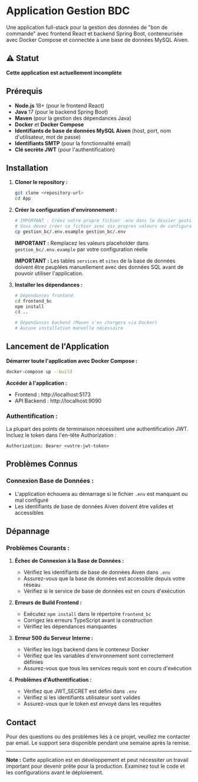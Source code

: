 # Application Gestion BDC

Une application full-stack pour la gestion des données de "bon de commande" avec frontend React et backend Spring Boot, conteneurisée avec Docker Compose et connectée à une base de données MySQL Aiven.

## ⚠️ Statut

**Cette application est actuellement incomplète**


## Prérequis

- **Node.js** 18+ (pour le frontend React)
- **Java** 17 (pour le backend Spring Boot)
- **Maven** (pour la gestion des dépendances Java)
- **Docker** et **Docker Compose**
- **Identifiants de base de données MySQL Aiven** (host, port, nom d'utilisateur, mot de passe)
- **Identifiants SMTP** (pour la fonctionnalité email)
- **Clé secrète JWT** (pour l'authentification)

## Installation

1. **Cloner le repository :**
   ```bash
   git clone <repository-url>
   cd App
   ```

2. **Créer la configuration d'environnement :**
   ```bash
   # IMPORTANT : Créez votre propre fichier .env dans le dossier gestion_bc à partir de .env.example
   # Vous devez créer ce fichier avec vos propres valeurs de configuration
   cp gestion_bc/.env.example gestion_bc/.env
   ```
   
   **IMPORTANT :** Remplacez les valeurs placeholder dans `gestion_bc/.env.example` par votre configuration réelle
   
   **IMPORTANT :** Les tables `services` et `sites` de la base de données doivent être peuplées manuellement avec des données SQL avant de pouvoir utiliser l'application.

3. **Installer les dépendances :**
   ```bash
   # Dépendances frontend
   cd frontend_bc
   npm install
   cd ..
   
   # Dépendances backend (Maven s'en chargera via Docker)
   # Aucune installation manuelle nécessaire
   ```

## Lancement de l'Application

**Démarrer toute l'application avec Docker Compose :**
```bash
docker-compose up --build
```

**Accéder à l'application :**
- Frontend : http://localhost:5173
- API Backend : http://localhost:9090



### Authentification :
La plupart des points de terminaison nécessitent une authentification JWT. Incluez le token dans l'en-tête Authorization :
```
Authorization: Bearer <votre-jwt-token>
```

## Problèmes Connus


### Connexion Base de Données :
- L'application échouera au démarrage si le fichier `.env` est manquant ou mal configuré
- Les identifiants de base de données Aiven doivent être valides et accessibles



## Dépannage

### Problèmes Courants :

1. **Échec de Connexion à la Base de Données :**
   - Vérifiez les identifiants de base de données Aiven dans `.env`
   - Assurez-vous que la base de données est accessible depuis votre réseau
   - Vérifiez si le service de base de données est en cours d'exécution

2. **Erreurs de Build Frontend :**
   - Exécutez `npm install` dans le répertoire `frontend_bc`
   - Corrigez les erreurs TypeScript avant la construction
   - Vérifiez les dépendances manquantes

3. **Erreur 500 du Serveur Interne :**
   - Vérifiez les logs backend dans le conteneur Docker
   - Vérifiez que les variables d'environnement sont correctement définies
   - Assurez-vous que tous les services requis sont en cours d'exécution

4. **Problèmes d'Authentification :**
   - Vérifiez que JWT_SECRET est défini dans `.env`
   - Vérifiez si les identifiants utilisateur sont valides
   - Assurez-vous que le token est envoyé dans les requêtes


## Contact

Pour des questions ou des problèmes liés à ce projet, veuillez me contacter par email. Le support sera disponible pendant une semaine après la remise.

---

**Note :** Cette application est en développement et peut nécessiter un travail important pour devenir prête pour la production. Examinez tout le code et les configurations avant le déploiement.
